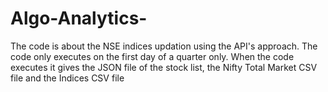 # Algo-Analytics-
The code is about the NSE indices updation using the API's approach. 
The code only executes on the first day of a quarter only.
When the code executes it gives the JSON file of the stock list, the Nifty Total Market CSV file and the Indices CSV file
